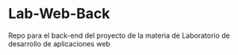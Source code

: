 # Lab-Web-Back
Repo para el back-end del proyecto de la materia de Laboratorio de desarrollo de aplicaciones web
